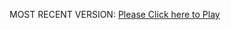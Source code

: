 MOST RECENT VERSION: [Please Click here to Play](https://rawcdn.githack.com/alperenbutun/Flying-3d/4f6b381/index.html)

